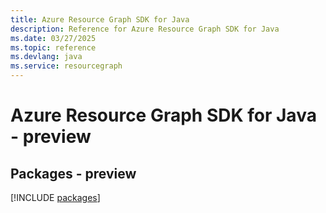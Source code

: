 ```yaml
---
title: Azure Resource Graph SDK for Java
description: Reference for Azure Resource Graph SDK for Java
ms.date: 03/27/2025
ms.topic: reference
ms.devlang: java
ms.service: resourcegraph
---
```

# Azure Resource Graph SDK for Java - preview
## Packages - preview
[!INCLUDE [packages](resource-graph-index.md)]